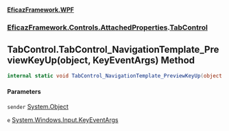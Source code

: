 #### [EficazFramework.WPF](EficazFrameworkWPF.md 'EficazFramework WPF')
### [EficazFramework.Controls.AttachedProperties](EficazFrameworkWPF.md#EficazFramework.Controls.AttachedProperties 'EficazFramework.Controls.AttachedProperties').[TabControl](EficazFramework.Controls.AttachedProperties/TabControl.md 'EficazFramework.Controls.AttachedProperties.TabControl')

## TabControl.TabControl_NavigationTemplate_PreviewKeyUp(object, KeyEventArgs) Method

```csharp
internal static void TabControl_NavigationTemplate_PreviewKeyUp(object sender, System.Windows.Input.KeyEventArgs e);
```
#### Parameters

<a name='EficazFramework.Controls.AttachedProperties.TabControl.TabControl_NavigationTemplate_PreviewKeyUp(object,System.Windows.Input.KeyEventArgs).sender'></a>

`sender` [System.Object](https://docs.microsoft.com/en-us/dotnet/api/System.Object 'System.Object')

<a name='EficazFramework.Controls.AttachedProperties.TabControl.TabControl_NavigationTemplate_PreviewKeyUp(object,System.Windows.Input.KeyEventArgs).e'></a>

`e` [System.Windows.Input.KeyEventArgs](https://docs.microsoft.com/en-us/dotnet/api/System.Windows.Input.KeyEventArgs 'System.Windows.Input.KeyEventArgs')